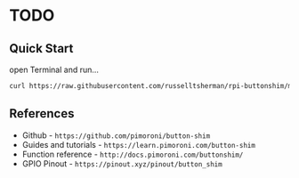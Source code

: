 # TODO

## Quick Start

open Terminal and run...

```sh
curl https://raw.githubusercontent.com/russelltsherman/rpi-buttonshim/master/bin/bootstrap | bash
```

## References

- Github - `https://github.com/pimoroni/button-shim`
- Guides and tutorials - `https://learn.pimoroni.com/button-shim`
- Function reference - `http://docs.pimoroni.com/buttonshim/`
- GPIO Pinout - `https://pinout.xyz/pinout/button_shim`
